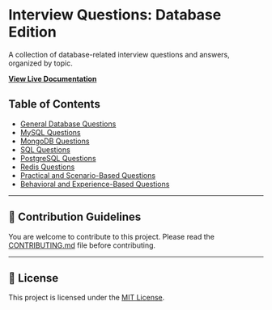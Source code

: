 # Interview Questions: Database Edition

A collection of database-related interview questions and answers, organized by topic.

**[View Live Documentation](https://rashid-mamun.github.io/database-interview-questions)**

## Table of Contents
- [General Database Questions](docs/General-Database.md)
- [MySQL Questions](docs/MySQL.md)
- [MongoDB Questions](docs/MongoDB.md)
- [SQL Questions](docs/SQL.md)
- [PostgreSQL Questions](docs/PostgreSQL.md)
- [Redis Questions](docs/Redis.md)
- [Practical and Scenario-Based Questions](docs/Practical-Scenarios.md)
- [Behavioral and Experience-Based Questions](docs/Behavioral.md)

---

## 🤝 Contribution Guidelines

You are welcome to contribute to this project. Please read the [CONTRIBUTING.md](CONTRIBUTING.md) file before contributing.

---

## 📄 License

This project is licensed under the [MIT License](LICENSE).